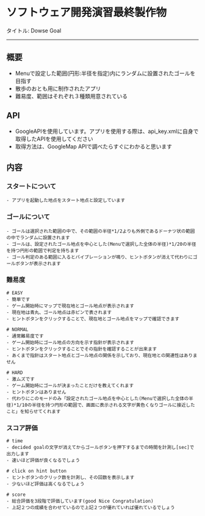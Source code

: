 # ソフトウェア開発演習最終製作物


タイトル: Dowse Goal

---


## 概要

- Menuで設定した範囲(円形:半径を指定)内にランダムに設置されたゴールを目指す
- 散歩のおとも用に制作されたアプリ
- 難易度、範囲はそれぞれ３種類用意されている

## API

- GoogleAPIを使用しています。アプリを使用する際は、api_key.xmlに自身で取得したAPIを使用してください
- 取得方法は、GoogleMap APIで調べたらすぐにわかると思います

## 内容

### スタートについて

```
- アプリを起動した地点をスタート地点と設定しています
```

### ゴールについて

```
- ゴールは選択された範囲の中で、その範囲の半径*1/2よりも外側であるドーナツ状の範囲の中でランダムに設置されます
- ゴールは、設定されたゴール地点を中心とした(Menuで選択した全体の半径)*1/20の半径を持つ円形の範囲で判定を持ちます
- ゴール判定のある範囲に入るとバイブレーションが鳴り、ヒントボタンが消えて代わりにゴールボタンが表示されます
```

### 難易度

```
# EASY
- 簡単です
- ゲーム開始時にマップで現在地とゴール地点が表示されます
- 現在地は青丸、ゴール地点は赤ピンで表されます
- ヒントボタンをクリックすることで、現在地とゴール地点をマップで確認できます

# NORMAL
- 通常難易度です
- ゲーム開始時にゴール地点の方向を示す指針が表示されます
- ヒントボタンをクリックすることでその指針を確認することが出来ます
- あくまで指針はスタート地点とゴール地点の関係を示しており、現在地との関連性はありません

# HARD
- 激ムズです
- ゲーム開始時にゴールが決まったことだけを教えてくれます
- ヒントボタンはありません
- 代わりにこのモードのみ「設定されたゴール地点を中心とした(Menuで選択した全体の半径)*1/10の半径を持つ円形の範囲で、画面に表示される文字が黄色くなりゴールに接近したこと」を知らせてくれます

```

### スコア評価

```
# time
- decided goalの文字が消えてからゴールボタンを押下するまでの時間を計測し[sec]で出力します
- 速いほど評価が良くなるでしょう

# click on hint button
- ヒントボタンのクリック数を計測し、その回数を表示します
- 少ないほど評価は高くなるでしょう

# score
- 総合評価を3段階で評価しています(good Nice Congratulation)
- 上記２つの成績を合わせているので上記２つが優れていれば優れているでしょう
```